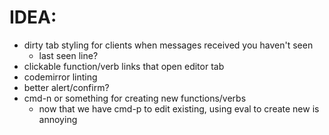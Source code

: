 IDEA:
=====

* dirty tab styling for clients when messages received you haven't seen
  * last seen line?
* clickable function/verb links that open editor tab
* codemirror linting
* better alert/confirm?
* cmd-n or something for creating new functions/verbs
  * now that we have cmd-p to edit existing, using eval to create new is annoying
